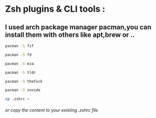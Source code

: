 # Zsh plugins & CLI tools :
## I used arch package manager pacman,you can install them with others like apt,brew or ..
```sh
pacman -S fzf

pacman -S fd

pacman -S eza

pacman -S tldr

pacman -S thefuck

pacman -S zoxide
```
```sh
cp .zshrc ~
``` 
###### or copy the content to your existing .zshrc file
